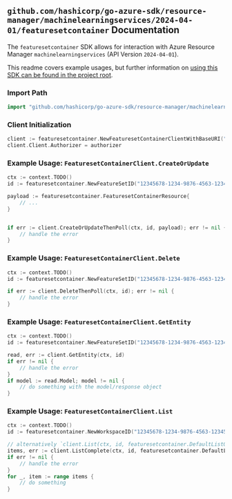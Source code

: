 
## `github.com/hashicorp/go-azure-sdk/resource-manager/machinelearningservices/2024-04-01/featuresetcontainer` Documentation

The `featuresetcontainer` SDK allows for interaction with Azure Resource Manager `machinelearningservices` (API Version `2024-04-01`).

This readme covers example usages, but further information on [using this SDK can be found in the project root](https://github.com/hashicorp/go-azure-sdk/tree/main/docs).

### Import Path

```go
import "github.com/hashicorp/go-azure-sdk/resource-manager/machinelearningservices/2024-04-01/featuresetcontainer"
```


### Client Initialization

```go
client := featuresetcontainer.NewFeaturesetContainerClientWithBaseURI("https://management.azure.com")
client.Client.Authorizer = authorizer
```


### Example Usage: `FeaturesetContainerClient.CreateOrUpdate`

```go
ctx := context.TODO()
id := featuresetcontainer.NewFeatureSetID("12345678-1234-9876-4563-123456789012", "example-resource-group", "workspaceName", "featureSetName")

payload := featuresetcontainer.FeaturesetContainerResource{
	// ...
}


if err := client.CreateOrUpdateThenPoll(ctx, id, payload); err != nil {
	// handle the error
}
```


### Example Usage: `FeaturesetContainerClient.Delete`

```go
ctx := context.TODO()
id := featuresetcontainer.NewFeatureSetID("12345678-1234-9876-4563-123456789012", "example-resource-group", "workspaceName", "featureSetName")

if err := client.DeleteThenPoll(ctx, id); err != nil {
	// handle the error
}
```


### Example Usage: `FeaturesetContainerClient.GetEntity`

```go
ctx := context.TODO()
id := featuresetcontainer.NewFeatureSetID("12345678-1234-9876-4563-123456789012", "example-resource-group", "workspaceName", "featureSetName")

read, err := client.GetEntity(ctx, id)
if err != nil {
	// handle the error
}
if model := read.Model; model != nil {
	// do something with the model/response object
}
```


### Example Usage: `FeaturesetContainerClient.List`

```go
ctx := context.TODO()
id := featuresetcontainer.NewWorkspaceID("12345678-1234-9876-4563-123456789012", "example-resource-group", "workspaceName")

// alternatively `client.List(ctx, id, featuresetcontainer.DefaultListOperationOptions())` can be used to do batched pagination
items, err := client.ListComplete(ctx, id, featuresetcontainer.DefaultListOperationOptions())
if err != nil {
	// handle the error
}
for _, item := range items {
	// do something
}
```
